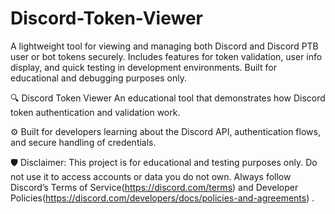 # Discord-Token-Viewer
A lightweight tool for viewing and managing both Discord and Discord PTB user or bot tokens securely. Includes features for token validation, user info display, and quick testing in development environments. Built for educational and debugging purposes only.

🔍 Discord Token Viewer
An educational tool that demonstrates how Discord token authentication and validation work.

⚙️ Built for developers learning about the Discord API, authentication flows, and secure handling of credentials.

🛡️ Disclaimer: This project is for educational and testing purposes only. Do not use it to access accounts or data you do not own. Always follow Discord’s Terms of Service(https://discord.com/terms)
and Developer Policies(https://discord.com/developers/docs/policies-and-agreements)
.
